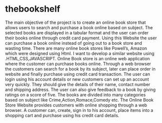 # thebookshelf
The main objective of the project is to create an online book store that allows users to search and purchase a
book online based on subject. The selected books are displayed in a tabular format and the user can order their
books online through credit card payment. Using this Website the user can purchase a book online instead of going
out to a book store and wasting time. There are many online book stores like Powell’s, Amazon which were designed
using Html. I want to develop a similar website using .HTML,CSS,JAVASCRIPT. Online Book store is an online web
application where the customer can purchase books online. Through a web browser the customers can search for a
book by its subject, later can place order in website and finally purchase using credit card transaction. 
The user can login using his account details or new customers can set up an account very quickly.
They should give the details of their name, contact number and shipping address. The user can also give feedback 
to a book by giving ratings on a score of five. The books are divided into many categories based on subject like 
Crime,Action,Romace,Comedy etc. The Online Book Store Website provides customers with online shopping through a web browser.
A customer can, create, sign in to his account, place items into a shopping cart and purchase using his credit card details. 
